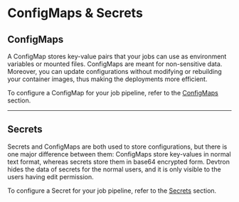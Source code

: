 # ConfigMaps & Secrets

## ConfigMaps

A ConfigMap stores key-value pairs that your jobs can use as environment variables or mounted files. ConfigMaps are meant for non-sensitive data. Moreover, you can update configurations without modifying or rebuilding your container images, thus making the deployments more efficient.

To configure a ConfigMap for your job pipeline, refer to the [ConfigMaps](./configmap-job) section.

---

## Secrets

Secrets and ConfigMaps are both used to store configurations, but there is one major difference between them: ConfigMaps store key-values in normal text format, whereas secrets store them in base64 encrypted form. Devtron hides the data of secrets for the normal users, and it is only visible to the users having edit permission.

To configure a Secret for your job pipeline, refer to the [Secrets](./secret-job) section.
